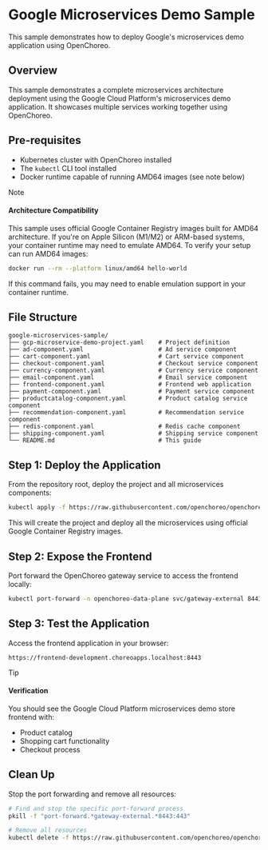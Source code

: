 # Google Microservices Demo Sample

This sample demonstrates how to deploy Google's microservices demo application using OpenChoreo.

## Overview

This sample demonstrates a complete microservices architecture deployment using the Google Cloud Platform's microservices demo application. It showcases multiple services working together using OpenChoreo.

## Pre-requisites

- Kubernetes cluster with OpenChoreo installed
- The `kubectl` CLI tool installed
- Docker runtime capable of running AMD64 images (see note below)

> [!NOTE]
> #### Architecture Compatibility
> This sample uses official Google Container Registry images built for AMD64 architecture. 
> If you're on Apple Silicon (M1/M2) or ARM-based systems, your container runtime may need 
> to emulate AMD64. To verify your setup can run AMD64 images:
> ```bash
> docker run --rm --platform linux/amd64 hello-world
> ```
> If this command fails, you may need to enable emulation support in your container runtime.

## File Structure

```
google-microservices-sample/
├── gcp-microservice-demo-project.yaml    # Project definition
├── ad-component.yaml                     # Ad service component
├── cart-component.yaml                   # Cart service component
├── checkout-component.yaml               # Checkout service component
├── currency-component.yaml               # Currency service component
├── email-component.yaml                  # Email service component
├── frontend-component.yaml               # Frontend web application
├── payment-component.yaml                # Payment service component
├── productcatalog-component.yaml         # Product catalog service component
├── recommendation-component.yaml         # Recommendation service component
├── redis-component.yaml                  # Redis cache component
├── shipping-component.yaml               # Shipping service component
└── README.md                             # This guide
```

## Step 1: Deploy the Application

From the repository root, deploy the project and all microservices components:

```bash
kubectl apply -f https://raw.githubusercontent.com/openchoreo/openchoreo/main/samples/gcp-microservices-demo/
```

This will create the project and deploy all the microservices using official Google Container Registry images.

## Step 2: Expose the Frontend

Port forward the OpenChoreo gateway service to access the frontend locally:

```bash
kubectl port-forward -n openchoreo-data-plane svc/gateway-external 8443:443 &
```

## Step 3: Test the Application

Access the frontend application in your browser:

```
https://frontend-development.choreoapps.localhost:8443
```

> [!TIP]
> #### Verification
>
> You should see the Google Cloud Platform microservices demo store frontend with:
> - Product catalog
> - Shopping cart functionality
> - Checkout process

## Clean Up

Stop the port forwarding and remove all resources:

```bash
# Find and stop the specific port-forward process
pkill -f "port-forward.*gateway-external.*8443:443"

# Remove all resources
kubectl delete -f https://raw.githubusercontent.com/openchoreo/openchoreo/main/samples/gcp-microservices-demo/
```
